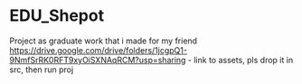 # EDU_Shepot
Project as graduate work that i made for my friend
https://drive.google.com/drive/folders/1jcgpQ1-9NmfSrRK0RFT9xyOiSXNAqRCM?usp=sharing - link to assets, pls drop it in src, then run proj

